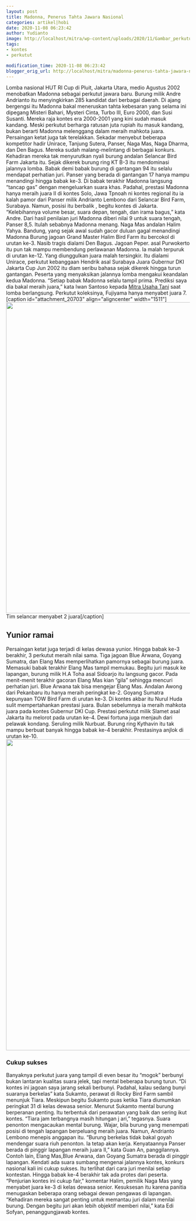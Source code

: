 ```yaml
---
layout: post
title: Madonna, Penerus Tahta Jawara Nasional
categories: artikel|hobi
date: 2020-11-08 06:23:42
author: Yudianto
image: http://localhost/mitra/wp-content/uploads/2020/11/Gambar_perkutut1_1280x719.jpg
tags:
- kontes
- perkutut

modification_time: 2020-11-08 06:23:42
blogger_orig_url: http://localhost/mitra/madonna-penerus-tahta-jawara-nasional.html
---
```


Lomba nasional HUT RI Cup di Pluit, Jakarta Utara, medio Agustus 2002 menobatkan Madonna sebagai perkutut jawara baru. Burung milik Andre Andrianto itu menyingkirkan 285 kandidat dari berbagai daerah. Di ajang bergengsi itu Madonna bakal meneruskan tahta kebesaran yang selama ini dipegang Misteri Bahari, Mysteri Cinta, Turbo III, Euro 2000, dan Susi Susanti.
Mereka raja kontes era 2000-2001 yang kini sudah masuk kandang. Meski perkutut berharga ratusan juta rupiah itu masuk kandang, bukan berarti Madonna melenggang dalam meraih mahkota juara. Persaingan ketat juga tak terelakkan. Sekadar menyebut beberapa kompetitor hadir Unirace, Tanjung Sutera, Panser, Naga Mas, Naga Dharma, dan Den Bagus. Mereka sudah malang-melintang di berbagai konkurs.
Kehadiran mereka tak menyurutkan nyali burung andalan Selancar Bird Farm Jakarta itu. Sejak dikerek burung ring KT B-3 itu mendominasi jalannya lomba. Babak demi babak burung di gantangan 94 itu selalu mendapat perhatian juri. Panser yang berada di gantangan 17 hanya mampu menandingi hingga babak ke-3. Di babak terakhir Madonna langsung “tancap gas” dengan mengeluarkan suara khas.
Padahal, prestasi Madonna hanya meraih juara II di kontes Solo, Jawa Tpnoah ni kontes regional itu ia kalah pamor dari Panser milik Andrianto Lembono dari Selancar Bird Farm, Surabaya. Namun, posisi itu berbalik , begitu kontes di Jakarta. “Kelebihannya volume besar, suara depan, tengah, dan irama bagus,” kata Andre. Dari hasil penilaian juri Madonna diberi nilai 9 untuk suara tengah, Panser 8,5. Itulah sebabnya Madonna menang.
Naga Mas andalan Halim Yahya. Bandung, yang sejak awal sudah gacor duluan gagal menandingi Madonna Burung jagoan Grand Master Halim Bird Farm itu bercokol di urutan ke-3. Nasib tragis dialami Den Bagus. Jagoan Peper. asal Purwokerto itu pun tak mampu membendung perlawanan Madonna. Ia malah terpuruk di urutan ke-12.
Yang diunggulkan juara malah tersingkir. Itu dialami Unirace, perkutut kebanggaan Hendrik asal Surabaya Juara Gubernur DKI Jakarta Cup Jun 2002 itu diam seribu bahasa sejak dikerek hingga turun gantangan. Peserta yang menyaksikan jalannya lomba mengakui keandalan kedua Madonna. “Setiap babak Madonna selalu tampil prima. Prediksi saya dia bakal meraih juara,” kata Iwan Santoso kepada <a href="http://127.0.0.1/mitra">Mitra Usaha Tani</a> saat lomba berlangsung. Perkutut koleksinya, Fujiyama hanya menyabet juara 7.
[caption id="attachment_20703" align="aligncenter" width="1511"]<a href="http://127.0.0.1/mitra/wp-content/uploads/2020/11/perkutut.jpg"><img class="wp-image-20703 size-full" src="http://127.0.0.1/mitra/wp-content/uploads/2020/11/perkutut.jpg" alt="" width="1511" height="850" /></a> Tim selancar menyabet 2 juara[/caption]
<h2 id="beruntung">Yunior ramai</h2>
Persaingan ketat juga terjadi di kelas dewasa yunior. Hingga babak ke-3 berakhir, 3 perkutut meraih nilai sama. Tiga jagoan Blue Arwana, Goyang Sumatra, dan Elang Mas memperlihatkan pamornya sebagai burung juara.
Memasuki babak terakhir Elang Mas tampil memukau. Begitu juri masuk ke lapangan, burung milik H.A Toha asal Sidoarjo itu langsung gacor. Pada menit-menit terakhir gacoran Elang Mas kian “gila” sehingga mencuri perhatian juri. Blue Arwana tak bisa mengejar Elang Mas. Andalan Awong dari Pekanbaru itu hanya meraih peringkat ke-2. Goyang Sumatra kepunyaan TOW Bird Farm di urutan ke-3.
Di kontes akbar itu Nurul Huda sulit mempertahankan prestasi juara. Bulan sebelumnya ia meraih mahkota juara pada kontes Gubernur DKI Cup. Prestasi perkutut milik Slamet asal Jakarta itu melorot pada urutan ke-4.
Dewi fortuna juga menjauh dari pelawak kondang. Seruling milik Nurbuat. Burung ring Kythavin itu tak mampu berbuat banyak hingga babak ke-4 berakhir. Prestasinya anjlok di urutan ke-10.
<a href="http://127.0.0.1/mitra/wp-content/uploads/2020/11/juara.jpg"><img class="aligncenter wp-image-20704 size-full" src="http://127.0.0.1/mitra/wp-content/uploads/2020/11/juara.jpg" alt="" width="1511" height="850" /></a>
<h3 id="sukses">Cukup sukses</h3>
Banyaknya perkutut juara yang tampil di even besar itu “mogok” berbunyi bukan lantaran kualitas suara jelek, tapi mental beberapa burung turun. “Di kontes ini jagoan saya jarang sekali berbunyi. Padahal, kalau sedang bunyi suaranya berkelas” kata Sukamto, perawat di Rocky Bird Farm sambil menunjuk Tiara.
Meskipun begitu Sukamto puas ketika Tiara diumumkan peringkat 31 di kelas dewasa senior.
Menurut Sukamto mental burung berperanan penting. Itu terbentuk dari perawatan yang baik dan sering ikut kontes. “Tiara jam terbangnya masih hitungan j ari,” tegasnya. Suara penonton mengacaukan mental burung. Wajar, bila burung yang menempati posisi di tengah lapangan berpeluang meraih juara.
Namun, Andrianto Lembono menepis anggapan itu. “Burung berkelas tidak bakal goyah mendengar suara riuh penonton. Ia tetap akan kerja. Kenyataannya Panser berada di pinggir lapangan meraih juara II,” kata Guan An, panggilannya. Contoh lain, Elang Mas,Blue Arwana, dan Goyang Sumatra berada di pinggir lapangan.
Kendati ada suara sumbang mengenai jalannya kontes, konkurs nasional kali ini cukup sukses. Itu terlihat dari cara juri menilai setiap kontestan. Hingga babak ke-4 berakhir tak ada protes dari peserta. “Penjurian kontes ini cukup fair," komentar Halim, pemilik Naga Mas yang menyabet juara ke-3 di kelas dewasa senior.
Kesuksesan itu karena panitia menugaskan beberapa orang sebagai dewan pengawas di lapangan. “Kehadiran mereka sangat penting untuk memantau juri dalam menilai burung. Dengan begitu juri akan lebih objektif memberi nilai,” kata Edi Sofyan, penanggungjawab kontes.

